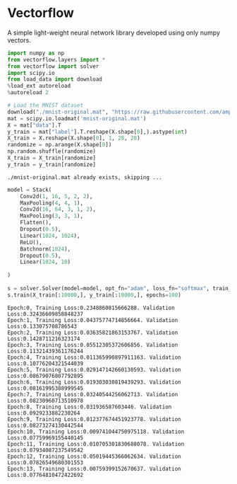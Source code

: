 # Vectorflow
A simple light-weight neural network library developed using only numpy vectors.



```python
import numpy as np
from vectorflow.layers import *
from vectorflow import solver
import scipy.io
from load_data import download
%load_ext autoreload
%autoreload 2
```


```python
# Load the MNIST dataset
download("./mnist-original.mat", "https://raw.githubusercontent.com/amplab/datascience-sp14/master/lab7/mldata/mnist-original.mat", False)
mat = scipy.io.loadmat('mnist-original.mat')
X = mat["data"].T
y_train = mat["label"].T.reshape(X.shape[0],).astype(int)
X_train = X.reshape(X.shape[0], 1, 28, 28)
randomize = np.arange(X.shape[0])
np.random.shuffle(randomize)
X_train = X_train[randomize]
y_train = y_train[randomize]
```

    ./mnist-original.mat already exists, skipping ...



```python
model = Stack(
    Conv2d(1, 16, 5, 2, 2),
    MaxPooling(4, 4, 1),
    Conv2d(16, 64, 3, 1, 2),
    MaxPooling(3, 3, 1),
    Flatten(),
    Dropout(0.5),
    Linear(1024, 1024),
    ReLU(),
    Batchnorm(1024),
    Dropout(0.5), 
    Linear(1024, 10)
    
)
    
s = solver.Solver(model=model, opt_fn="adam", loss_fn="softmax", train_split = 0.9, batch_size=256, lr=0.005, lr_decay = 0.8)
s.train(X_train[:10000,], y_train[:10000,], epochs=100)
```

    Epoch:0, Training Loss:0.2348860815666288. Validation Loss:0.32436609858848237
    Epoch:1, Training Loss:0.04375774714856664. Validation Loss:0.133075708786543
    Epoch:2, Training Loss:0.03635821863153767. Validation Loss:0.1428711216323174
    Epoch:3, Training Loss:0.05512305372606856. Validation Loss:0.11321439361176244
    Epoch:4, Training Loss:0.011365990897911163. Validation Loss:0.10776204321544039
    Epoch:5, Training Loss:0.029147142660130593. Validation Loss:0.08679076807792895
    Epoch:6, Training Loss:0.019303030819439293. Validation Loss:0.08161995388999545
    Epoch:7, Training Loss:0.03240544256062713. Validation Loss:0.08230960713510978
    Epoch:8, Training Loss:0.031936587603446. Validation Loss:0.0929233882230264
    Epoch:9, Training Loss:0.012377674451923778. Validation Loss:0.08273274130442544
    Epoch:10, Training Loss:0.009741044750975118. Validation Loss:0.07759969155440145
    Epoch:11, Training Loss:0.010705301830688078. Validation Loss:0.07934087237549542
    Epoch:12, Training Loss:0.05019445366062634. Validation Loss:0.07826549680301553
    Epoch:13, Training Loss:0.00759399152670637. Validation Loss:0.07764810472422692


